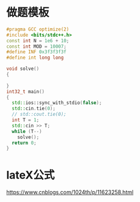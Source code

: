 # 做题模板
```cpp
#pragma GCC optimize(2)
#include <bits/stdc++.h>
const int N = 1e6 + 10;
const int MOD = 10007;
#define INF 0x3f3f3f3f
#define int long long

void solve()
{
  
}
int32_t main()
{
  std::ios::sync_with_stdio(false);
  std::cin.tie(0);
  // std::cout.tie(0);
  int T = 1;
  std::cin >> T;
  while (T--)
    solve();
  return 0;
}
```


# lateX公式

https://www.cnblogs.com/1024th/p/11623258.html